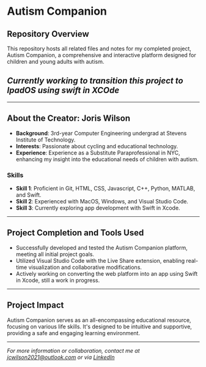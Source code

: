 # **Autism Companion**

## **Repository Overview**
This repository hosts all related files and notes for my completed project, Autism Companion, a comprehensive and interactive platform designed for children and young adults with autism.

## ***Currently working to transition this project to IpadOS using swift in XCOde***

---

## **About the Creator: Joris Wilson**
- **Background**: 3rd-year Computer Engineering undergrad at Stevens Institute of Technology.
- **Interests**: Passionate about cycling and educational technology.
- **Experience**: Experience as a Substitute Paraprofessional in NYC, enhancing my insight into the educational needs of children with autism.

### **Skills**
- **Skill 1**: Proficient in Git, HTML, CSS, Javascript, C++, Python, MATLAB, and Swift.
- **Skill 2**: Experienced with MacOS, Windows, and Visual Studio Code.
- **Skill 3**: Currently exploring app development with Swift in Xcode.

---

## **Project Completion and Tools Used**
- Successfully developed and tested the Autism Companion platform, meeting all initial project goals.
- Utilized Visual Studio Code with the Live Share extension, enabling real-time visualization and collaborative modifications.
- Actively working on converting the web platform into an app using Swift in Xcode, still a work in progress.

---

## **Project Impact**
Autism Companion serves as an all-encompassing educational resource, focusing on various life skills. It's designed to be intuitive and supportive, providing a safe and engaging learning environment.

---

*For more information or collaboration, contact me at [jcwilson2021@outlook.com](mailto:jcwilson2021@outlook.com) or via [LinkedIn](https://www.linkedin.com/in/joriswilson11/)*
